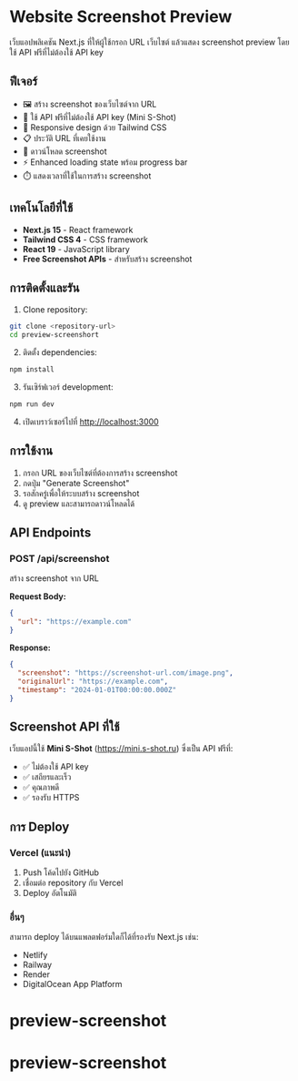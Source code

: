 # Website Screenshot Preview

เว็บแอปพลิเคชัน Next.js ที่ให้ผู้ใช้กรอก URL เว็บไซต์ แล้วแสดง screenshot preview โดยใช้ API ฟรีที่ไม่ต้องใช้ API key

## ฟีเจอร์

- 🖼️ สร้าง screenshot ของเว็บไซต์จาก URL
- 🚀 ใช้ API ฟรีที่ไม่ต้องใช้ API key (Mini S-Shot)
- 📱 Responsive design ด้วย Tailwind CSS
- 📋 ประวัติ URL ที่เคยใช้งาน
- 💾 ดาวน์โหลด screenshot
- ⚡ Enhanced loading state พร้อม progress bar
- ⏱️ แสดงเวลาที่ใช้ในการสร้าง screenshot

## เทคโนโลยีที่ใช้

- **Next.js 15** - React framework
- **Tailwind CSS 4** - CSS framework
- **React 19** - JavaScript library
- **Free Screenshot APIs** - สำหรับสร้าง screenshot

## การติดตั้งและรัน

1. Clone repository:
```bash
git clone <repository-url>
cd preview-screenshort
```

2. ติดตั้ง dependencies:
```bash
npm install
```

3. รันเซิร์ฟเวอร์ development:
```bash
npm run dev
```

4. เปิดเบราว์เซอร์ไปที่ [http://localhost:3000](http://localhost:3000)

## การใช้งาน

1. กรอก URL ของเว็บไซต์ที่ต้องการสร้าง screenshot
2. กดปุ่ม "Generate Screenshot"
3. รอสักครู่เพื่อให้ระบบสร้าง screenshot
4. ดู preview และสามารถดาวน์โหลดได้

## API Endpoints

### POST /api/screenshot

สร้าง screenshot จาก URL

**Request Body:**
```json
{
  "url": "https://example.com"
}
```

**Response:**
```json
{
  "screenshot": "https://screenshot-url.com/image.png",
  "originalUrl": "https://example.com",
  "timestamp": "2024-01-01T00:00:00.000Z"
}
```

## Screenshot API ที่ใช้

เว็บแอปนี้ใช้ **Mini S-Shot** (https://mini.s-shot.ru) ซึ่งเป็น API ฟรีที่:

- ✅ ไม่ต้องใช้ API key
- ✅ เสถียรและเร็ว
- ✅ คุณภาพดี
- ✅ รองรับ HTTPS

## การ Deploy

### Vercel (แนะนำ)

1. Push โค้ดไปยัง GitHub
2. เชื่อมต่อ repository กับ Vercel
3. Deploy อัตโนมัติ

### อื่นๆ

สามารถ deploy ได้บนแพลตฟอร์มใดก็ได้ที่รองรับ Next.js เช่น:
- Netlify
- Railway
- Render
- DigitalOcean App Platform
# preview-screenshot
# preview-screenshot
